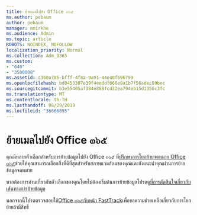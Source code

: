 ```yaml
---
title: ย้ายเมลไปยัง Office ๓๖๕
ms.author: pebaum
author: pebaum
manager: mnirkhe
ms.audience: Admin
ms.topic: article
ROBOTS: NOINDEX, NOFOLLOW
localization_priority: Normal
ms.collection: Adm_O365
ms.custom:
- "640"
- "3500008"
ms.assetid: c360a785-bfff-4f8a-9a91-44e40f696799
ms.openlocfilehash: bd0453307e39f4eeddf666e9a1b7f56adec89bec
ms.sourcegitcommit: b3e55405af384e868fcd32ea794eb15d1356c3fc
ms.translationtype: MT
ms.contentlocale: th-TH
ms.lasthandoff: 08/29/2019
ms.locfileid: "36666895"
---
```

# <a name="move-email-to-office-365"></a>ย้ายเมลไปยัง Office ๓๖๕

คุณมีหลายตัวเลือกสำหรับการย้ายข้อมูลไปยัง Office ๓๖๕ ที่[ปรึกษาการโยกย้ายจดหมาย Office ๓๖๕](https://aka.ms/alchemyinsight-mailmigrationadvisor)ช่วยให้คุณสามารถเลือกสิ่งที่ดีที่สุดสำหรับสภาพแวดล้อมของคุณและยังแนะนำคุณผ่านการย้ายข้อมูลจดหมาย
  
หากต้องการอ่านเกี่ยวกับตัวเลือกของคุณโดยไม่ต้องเริ่มต้นการย้ายข้อมูลโปรดดู[ที่การตัดสินใจเกี่ยวกับเส้นทางการย้ายข้อมูล](https://docs.microsoft.com/Exchange/mailbox-migration/decide-on-a-migration-path)

นอกจากนี้โปรดตรวจสอบใช้[Office ๓๖๕กับหน้า FastTrack](https://www.microsoft.com/fasttrack/microsoft-365/office-365)เพื่อขอความช่วยเหลือเกี่ยวกับการโยกย้ายถ้ามีสิทธิ์
  